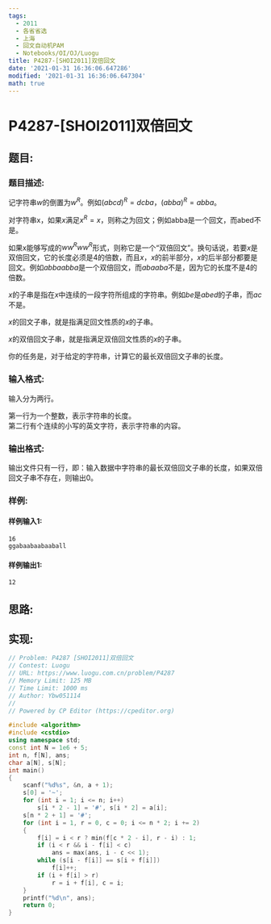 ```yaml
---
tags: 
  - 2011
  - 各省省选
  - 上海
  - 回文自动机PAM
  - Notebooks/OI/OJ/Luogu
title: P4287-[SHOI2011]双倍回文
date: '2021-01-31 16:36:06.647286'
modified: '2021-01-31 16:36:06.647304'
math: true
---
```

# P4287-[SHOI2011]双倍回文
## 题目:
### 题目描述:
记字符串$w$的倒置为$w^R$。例如$(abcd)^R=dcba$，$(abba)^R=abba$。

对字符串x，如果$x$满足$x^R=x$，则称之为回文；例如abba是一个回文，而abed不是。

如果x能够写成的$ww^Rww^R$形式，则称它是一个“双倍回文”。换句话说，若要$x$是双倍回文，它的长度必须是$4$的倍数，而且$x$，$x$的前半部分，$x$的后半部分都要是回文。例如$abbaabba$是一个双倍回文，而$abaaba$不是，因为它的长度不是4的倍数。

$x$的子串是指在$x$中连续的一段字符所组成的字符串。例如$be$是$abed$的子串，而$ac$不是。

$x$的回文子串，就是指满足回文性质的$x$的子串。

$x$的双倍回文子串，就是指满足双倍回文性质的$x$的子串。

你的任务是，对于给定的字符串，计算它的最长双倍回文子串的长度。
### 输入格式:
输入分为两行。

第一行为一个整数，表示字符串的长度。  
第二行有个连续的小写的英文字符，表示字符串的内容。
### 输出格式:
输出文件只有一行，即：输入数据中字符串的最长双倍回文子串的长度，如果双倍回文子串不存在，则输出$0$。
### 样例:
#### 样例输入1:
```
16
ggabaabaabaaball
```
#### 样例输出1:
```
12
```
## 思路:

## 实现:
```cpp
// Problem: P4287 [SHOI2011]双倍回文
// Contest: Luogu
// URL: https://www.luogu.com.cn/problem/P4287
// Memory Limit: 125 MB
// Time Limit: 1000 ms
// Author: Ybw051114
//
// Powered by CP Editor (https://cpeditor.org)

#include <algorithm>
#include <cstdio>
using namespace std;
const int N = 1e6 + 5;
int n, f[N], ans;
char a[N], s[N];
int main()
{
    scanf("%d%s", &n, a + 1);
    s[0] = '~';
    for (int i = 1; i <= n; i++)
        s[i * 2 - 1] = '#', s[i * 2] = a[i];
    s[n * 2 + 1] = '#';
    for (int i = 1, r = 0, c = 0; i <= n * 2; i += 2)
    {
        f[i] = i < r ? min(f[c * 2 - i], r - i) : 1;
        if (i < r && i - f[i] < c)
            ans = max(ans, i - c << 1);
        while (s[i - f[i]] == s[i + f[i]])
            f[i]++;
        if (i + f[i] > r)
            r = i + f[i], c = i;
    }
    printf("%d\n", ans);
    return 0;
}
```
